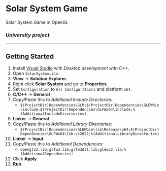 # Solar System Game
Solar System Game in OpenGL

### *University project*
---


## Getting Started

1. Install [Visual Studio](https://visualstudio.microsoft.com/vs/getting-started/) with *Desktop development with C++*.
2. Open `SolarSystem.sln`.
3. **View** -> **Solution Explorer**.
4. Right click **Solar System** and go to **Properties**.
5. Set `Configuration` to `All Configurations` and platform `x64`.
6. **C/C++** -> **General**
7. Copy/Paste this to *Additional Include Directories*:
    * `$(ProjectDir)Dependencies\GLM;$(ProjectDir)Dependencies\GLEWbin\include;$(ProjectDir)Dependencies\GLFWx64\include;%(AdditionalIncludeDirectories)`
8. **Linker** -> **General**
9. Copy/Paste this to *Additional Library Directories*:
    * `$(ProjectDir)Dependencies\GLEWbin\lib\Release\x64;$(ProjectDir)Dependencies\GLFWx64\lib-vc2022;%(AdditionalLibraryDirectories)`
10. **Linker** -> **Input**
11. Copy/Paste this to *Additional Dependencies*:
    * `opengl32.lib;glfw3.lib;glfw3dll.lib;glew32.lib;%(AdditionalDependencies)`
12. Click **Apply**
13. **Run**.
